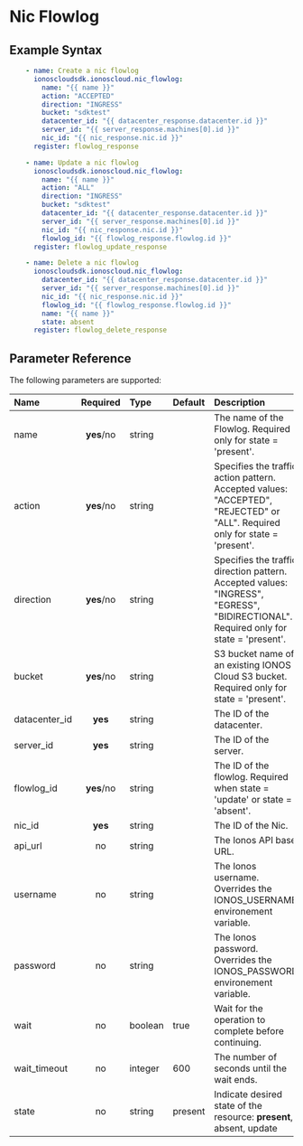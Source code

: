 # Nic Flowlog

## Example Syntax

```yaml
    - name: Create a nic flowlog
      ionoscloudsdk.ionoscloud.nic_flowlog:
        name: "{{ name }}"
        action: "ACCEPTED"
        direction: "INGRESS"
        bucket: "sdktest"
        datacenter_id: "{{ datacenter_response.datacenter.id }}"
        server_id: "{{ server_response.machines[0].id }}"
        nic_id: "{{ nic_response.nic.id }}"
      register: flowlog_response

    - name: Update a nic flowlog
      ionoscloudsdk.ionoscloud.nic_flowlog:
        name: "{{ name }}"
        action: "ALL"
        direction: "INGRESS"
        bucket: "sdktest"
        datacenter_id: "{{ datacenter_response.datacenter.id }}"
        server_id: "{{ server_response.machines[0].id }}"
        nic_id: "{{ nic_response.nic.id }}"
        flowlog_id: "{{ flowlog_response.flowlog.id }}"
      register: flowlog_update_response

    - name: Delete a nic flowlog
      ionoscloudsdk.ionoscloud.nic_flowlog:
        datacenter_id: "{{ datacenter_response.datacenter.id }}"
        server_id: "{{ server_response.machines[0].id }}"
        nic_id: "{{ nic_response.nic.id }}"
        flowlog_id: "{{ flowlog_response.flowlog.id }}"
        name: "{{ name }}"
        state: absent
      register: flowlog_delete_response

```

## Parameter Reference

The following parameters are supported:

| Name | Required | Type | Default | Description |
| :--- | :---: | :--- | :--- | :--- |
| name | **yes**/no | string |  | The name of the Flowlog. Required only for state = 'present'. |
| action | **yes**/no | string |  | Specifies the traffic action pattern. Accepted values: "ACCEPTED", "REJECTED" or "ALL". Required only for state = 'present'.|
| direction | **yes**/no | string |  | Specifies the traffic direction pattern. Accepted values: "INGRESS", "EGRESS", "BIDIRECTIONAL". Required only for state = 'present'. |
| bucket | **yes**/no | string |  | S3 bucket name of an existing IONOS Cloud S3 bucket. Required only for state = 'present'. |
| datacenter_id | **yes** | string |  | The ID of the datacenter. |
| server_id | **yes** | string |  | The ID of the server. |
| flowlog_id | **yes**/no | string |  | The ID of the flowlog. Required when state = 'update' or state = 'absent'.|
| nic_id | **yes** | string |  | The ID of the Nic. |
| api\_url | no | string |  | The Ionos API base URL. |
| username | no | string |  | The Ionos username. Overrides the IONOS\_USERNAME environement variable. |
| password | no | string |  | The Ionos password. Overrides the IONOS\_PASSWORD environement variable. |
| wait | no | boolean | true | Wait for the operation to complete before continuing. |
| wait\_timeout | no | integer | 600 | The number of seconds until the wait ends. |
| state | no | string | present | Indicate desired state of the resource: **present**, absent, update |

